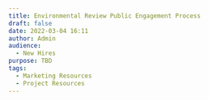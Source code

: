 ```yaml
---
title: Environmental Review Public Engagement Process
draft: false
date: 2022-03-04 16:11
author: Admin
audience:
  - New Hires
purpose: TBD
tags:
  - Marketing Resources
  - Project Resources
---
```

